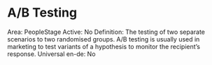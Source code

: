 # A/B Testing

Area: PeopleStage
Active: No
Definition: The testing of two separate scenarios to two randomised groups. A/B testing is usually used in marketing to test variants of a hypothesis to monitor the recipient’s response.
Universal en-de: No